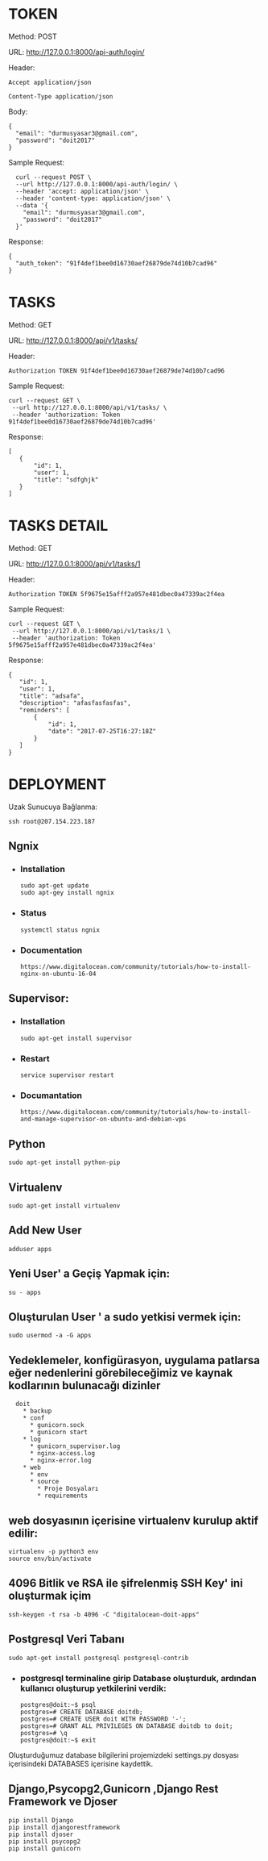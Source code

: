 # TOKEN

Method: POST

URL: http://127.0.0.1:8000/api-auth/login/

Header:
~~~~
Accept application/json

Content-Type application/json
~~~~

Body:
~~~~
{
  "email": "durmusyasar3@gmail.com",
  "password": "doit2017"
}
~~~~

Sample Request:
~~~~
  curl --request POST \
  --url http://127.0.0.1:8000/api-auth/login/ \
  --header 'accept: application/json' \
  --header 'content-type: application/json' \
  --data '{
    "email": "durmusyasar3@gmail.com",
    "password": "doit2017"
  }'
~~~~

Response:
~~~~
{
  "auth_token": "91f4def1bee0d16730aef26879de74d10b7cad96"
}
~~~~

# TASKS

Method: GET

URL: http://127.0.0.1:8000/api/v1/tasks/

Header:
~~~~
Authorization TOKEN 91f4def1bee0d16730aef26879de74d10b7cad96
~~~~

Sample Request:
~~~~
curl --request GET \
 --url http://127.0.0.1:8000/api/v1/tasks/ \
 --header 'authorization: Token 91f4def1bee0d16730aef26879de74d10b7cad96'
~~~~

Response:
~~~~
[
   {
       "id": 1,
       "user": 1,
       "title": "sdfghjk"
   }
]
~~~~

# TASKS DETAIL

Method: GET

URL: http://127.0.0.1:8000/api/v1/tasks/1

Header: 
~~~~
Authorization TOKEN 5f9675e15afff2a957e481dbec0a47339ac2f4ea
~~~~

Sample Request:
~~~~
curl --request GET \
 --url http://127.0.0.1:8000/api/v1/tasks/1 \
 --header 'authorization: Token 5f9675e15afff2a957e481dbec0a47339ac2f4ea'
~~~~

Response:
~~~~
{
   "id": 1,
   "user": 1,
   "title": "adsafa",
   "description": "afasfasfasfas",
   "reminders": [
       {
           "id": 1,
           "date": "2017-07-25T16:27:18Z"
       }
   ]
}
~~~~

# DEPLOYMENT

Uzak Sunucuya Bağlanma:
~~~~
ssh root@207.154.223.187
~~~~

## Ngnix

* ### Installation
  ~~~~
  sudo apt-get update
  sudo apt-gey install ngnix
  ~~~~

* ### Status
  ~~~~
  systemctl status ngnix
  ~~~~

* ### Documentation
  ~~~~
  https://www.digitalocean.com/community/tutorials/how-to-install-nginx-on-ubuntu-16-04
  ~~~~

## Supervisor:
* ### Installation
  ~~~~
  sudo apt-get install supervisor
  ~~~~

* ### Restart
  ~~~~
  service supervisor restart
  ~~~~

* ### Documantation
  ~~~~
  https://www.digitalocean.com/community/tutorials/how-to-install-and-manage-supervisor-on-ubuntu-and-debian-vps
  ~~~~

## Python
  ~~~~
  sudo apt-get install python-pip
  ~~~~

## Virtualenv
  ~~~~
  sudo apt-get install virtualenv
  ~~~~

## Add New User
  ~~~~
  adduser apps
  ~~~~

## Yeni User' a Geçiş Yapmak için:
  ~~~~
  su - apps
  ~~~~

## Oluşturulan User ' a sudo yetkisi vermek için:
  ~~~~
  sudo usermod -a -G apps
  ~~~~

## Yedeklemeler, konfigürasyon, uygulama patlarsa eğer nedenlerini görebileceğimiz ve kaynak kodlarının bulunacağı dizinler
~~~~
  doit
    * backup
    * conf
      * gunicorn.sock
      * gunicorn start
    * log
      * gunicorn_supervisor.log
      * nginx-access.log
      * nginx-error.log
    * web
      * env
      * source
        * Proje Dosyaları
        * requirements
~~~~

## web dosyasının içerisine virtualenv kurulup aktif edilir:
  ~~~~
  virtualenv -p python3 env
  source env/bin/activate
  ~~~~

## 4096 Bitlik ve RSA ile şifrelenmiş SSH Key' ini oluşturmak içim
  ~~~~
  ssh-keygen -t rsa -b 4096 -C "digitalocean-doit-apps"
  ~~~~

## Postgresql Veri Tabanı
  ~~~~
  sudo apt-get install postgresql postgresql-contrib
  ~~~~

* ### postgresql terminaline girip Database oluşturduk, ardından kullanıcı oluşturup yetkilerini verdik:
  ~~~~
  postgres@doit:~$ psql
  postgres=# CREATE DATABASE doitdb;
  postgres=# CREATE USER doit WITH PASSWORD '-';
  postgres=# GRANT ALL PRIVILEGES ON DATABASE doitdb to doit;
  postgres=# \q
  postgres@doit:~$ exit
  ~~~~

Oluşturduğumuz database bilgilerini projemizdeki settings.py dosyası içerisindeki DATABASES içerisine kaydettik.

## Django,Psycopg2,Gunicorn ,Django Rest Framework ve Djoser
  ~~~~
  pip install Django
  pip install djangorestframework
  pip install djoser
  pip install psycopg2
  pip install gunicorn
  ~~~~












